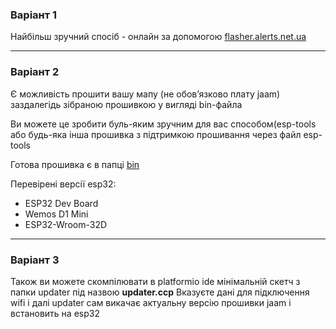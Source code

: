 ### Варіант 1
Найбільш зручний спосіб - онлайн за допомогою [flasher.alerts.net.ua](https://flasher.alerts.net.ua)

***
### Варіант 2

Є можливість прошити вашу мапу (не обовʼязково плату jaam) заздалегідь зібраною прошивкою у вигляді bin-файла

Ви можете це зробити буль-яким зручним для вас способом(esp-tools або будь-яка інша прошивка з підтримкою прошивання через файл esp-tools 

Готова прошивка є в папці [bin](https://github.com/v00g100skr/ukraine_alarm_map/tree/master/bin)

Перевірені версії esp32:
* ESP32 Dev Board
* Wemos D1 Mini
* ESP32-Wroom-32D

***
### Варіант 3
Також ви можете скомпілювати в platformio ide мінімальній скетч з папки updater під назвою **updater.ccp** 
Вказуєте дані для підключення wifi і далі updater сам викачає актуальну версію прошивки jaam і встановить на esp32
